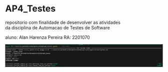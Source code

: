 # AP4_Testes

repositorio com finalidade de desenvolver as atividades\
da disciplina de Automacao de Testes de Software

aluno: Alan Harenza Pereira
RA: 2201070

![Alt resulado dos testes aprovados](resultado.PNG)